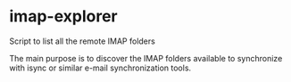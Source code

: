 # imap-explorer
Script to list all the remote IMAP folders

The main purpose is to discover the IMAP folders available to synchronize with isync or similar e-mail synchronization tools.
